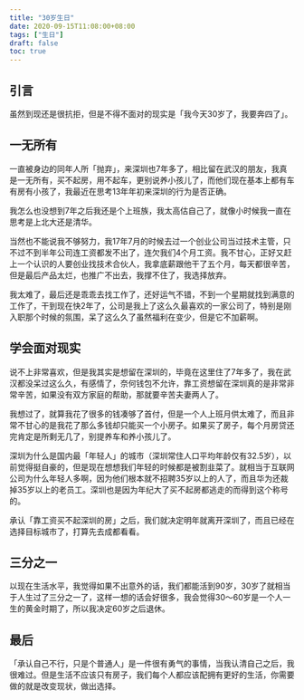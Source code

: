 ```yaml
---
title: "30岁生日"
date: 2020-09-15T11:08:00+08:00
tags: ["生日"] 
draft: false
toc: true
---
```


## 引言

虽然到现还是很抗拒，但是不得不面对的现实是「我今天30岁了，我要奔四了」。

## 一无所有

一直被身边的同年人所「抛弃」，来深圳也7年多了，相比留在武汉的朋友，我真是一无所有，买不起房，用不起车，更别说养小孩儿了，而他们现在基本上都有车有房有小孩了，我最近在思考13年年初来深圳的行为是否正确。

<!--more-->

我怎么也没想到7年之后我还是个上班族，我太高估自己了，就像小时候我一直在思考是上北大还是清华。

当然也不能说我不够努力，我17年7月的时候去过一个创业公司当过技术主管，只不过不到半年公司连工资都发不出了，连欠我们4个月工资。我不甘心，正好又赶上一个认识的人要创业找技术合伙人，我拿底薪跟他干了五个月，每天都很辛苦，但是最后产品太烂，也推广不出去，我撑不住了，我选择放弃。

我太难了，最后还是乖乖去找工作了，还好运气不错，不到一个星期就找到满意的工作了，干到现在快2年了，公司是我上了这么久最喜欢的一家公司了，特别是刚入职那个时候的氛围，呆了这么久了虽然福利在变少，但是它不加薪啊。

## 学会面对现实

说不上非常喜欢，但是我其实是想留在深圳的，毕竟在这里住了7年多了，我在武汉都没呆过这么久，有感情了，奈何钱包不允许，靠工资想留在深圳真的是非常非常辛苦，如果没有双方家庭的帮助，那就要辛苦夫妻两人了。

我想过了，就算我花了很多的钱凑够了首付，但是一个人上班月供太难了，而且非常不甘心的是我花了那么多钱却只能买一个小房子。如果买了房子，每个月房贷还完肯定是所剩无几了，别提养车和养小孩儿了。

深圳为什么是国内最「年轻人」的城市（深圳常住人口平均年龄仅有32.5岁），以前觉得挺自豪的，但是现在想想我们年轻的时候都是被割韭菜了。就相当于互联网公司为什么年轻人多啊，因为他们根本就不招聘35岁以上的人了，而且华为还裁掉35岁以上的老员工。深圳也是因为年纪大了买不起房都逃走的而得到这个称号的。

承认「靠工资买不起深圳的房」之后，我们就决定明年就离开深圳了，而且已经在选择目标城市了，打算先去成都看看。

## 三分之一

以现在生活水平，我觉得如果不出意外的话，我们都能活到90岁，30岁了就相当于人生过了三分之一了，这样一想的话会好很多，我会觉得30～60岁是一个人一生的黄金时期了，所以我决定60岁之后退休。

## 最后

「承认自己不行，只是个普通人」是一件很有勇气的事情，当我认清自己之后，我很难过。但是生活不应该只有房子，我们每个人都应该配拥有更好的生活，你需要做的就是改变现状，做出选择。